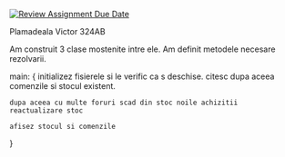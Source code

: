 [![Review Assignment Due Date](https://classroom.github.com/assets/deadline-readme-button-22041afd0340ce965d47ae6ef1cefeee28c7c493a6346c4f15d667ab976d596c.svg)](https://classroom.github.com/a/dWp6iS_E)

Plamadeala Victor 324AB

Am construit 3 clase mostenite intre ele. Am definit metodele necesare rezolvarii.

main:
{
    initializez fisierele si le verific ca s deschise.
    citesc dupa aceea comenzile si stocul existent.

    dupa aceea cu multe foruri scad din stoc noile achizitii
    reactualizare stoc
    
    afisez stocul si comenzile
}
